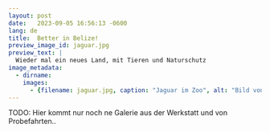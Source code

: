 ```yaml
---
layout: post
date:   2023-09-05 16:56:13 -0600
lang: de
title:  Better in Belize!
preview_image_id: jaguar.jpg
preview_text: |
  Wieder mal ein neues Land, mit Tieren und Naturschutz
image_metadata:
  - dirname:
    images:
      - {filename: jaguar.jpg, caption: "Jaguar im Zoo", alt: "Bild von einem Jaguar"}  
---
```


TODO: Hier kommt nur noch ne Galerie aus der Werkstatt und von Probefahrten..